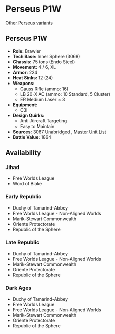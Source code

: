 # Perseus P1W 

[Other Perseus variants](../perseus.md) 

## Perseus P1W 

- **Role:** Brawler 
- **Tech Base:** Inner Sphere (3068) 
- **Chassis:** 75 tons (Endo Steel) 
- **Movement:** 4 / 6, XL 
- **Armor:** 224 
- **Heat Sinks:** 12 (24) 
- **Weapons:** 
  - Gauss Rifle (ammo: 16) 
  - LB 20-X AC (ammo: 10 Standard, 5 Cluster) 
  - ER Medium Laser × 3 
- **Equipment:** 
  - C3i 
- **Design Quirks:** 
  - Anti-Aircraft Targeting 
  - Easy to Maintain 
- **Sources:** 3067 Unabridged , [Master Unit List](http://masterunitlist.info/Unit/Details/5699/perseus-p1w) 
- **Battle Value:** 1864 

## Availability 

### Jihad 

- Free Worlds League 
- Word of Blake 

### Early Republic 

- Duchy of Tamarind-Abbey 
- Free Worlds League - Non-Aligned Worlds 
- Marik-Stewart Commonwealth 
- Oriente Protectorate 
- Republic of the Sphere 

### Late Republic 

- Duchy of Tamarind-Abbey 
- Free Worlds League - Non-Aligned Worlds 
- Marik-Stewart Commonwealth 
- Oriente Protectorate 
- Republic of the Sphere 

### Dark Ages 

- Duchy of Tamarind-Abbey 
- Free Worlds League 
- Free Worlds League - Non-Aligned Worlds 
- Marik-Stewart Commonwealth 
- Oriente Protectorate 
- Republic of the Sphere 

